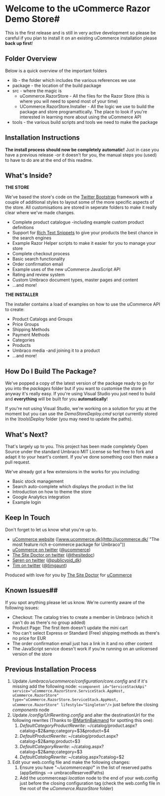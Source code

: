 # Welcome to the uCommerce Razor Demo Store#

This is the first release and is still in very active development so please be careful if you plan to install it on an existing uCommerce installation please **back up first**!

## Folder Overview ##

Below is a quick overview of the important folders

* lib - the folder which includes the various references we use
* package - the location of the build package
* src - where the magic is
	* uCommerce.RazorStore - All the files for the Razor Store (this is where you will need to spend most of your time)
	* UCommerce.RazorStore.Installer - All the logic we use to build the package and store programattically. The place to look if you're interested in learning more about using the uCommerce API
* tools - the various build scripts and tools we need to make the package

## Installation Instructions ##

**The install process should now be completely automatic!** Just in case you have a previous release -or it doesn't for you, the manual steps you (used) to have to do are at the end of this readme.

## What's Inside? ##

**THE STORE**

We've based the store's code on the [Twitter Bootstrap](http://twitter.github.com/bootstrap/) framework with a couple of additional styles to layout some of the more specific aspects of the store. All customisations are stored in seperate folders to make it really clear where we've made changes.

* Complete product catalogue -including example custom product definitions
* Support for [Rich Text Snippets](http://schema.org/) to give your products the best chance in the search engines
* Example Razor Helper scripts to make it easier for you to manage your store
* Complete checkout process
* Basic search functionality
* Order confirmation email
* Example uses of the new uCommerce JavaScript API
* Rating and review system
* Custom Umbraco document types, master pages and content
* ...and more!

**THE INSTALLER**

The installer contains a load of examples on how to use the uCommerce API to create:

* Product Catalogs and Groups
* Price Groups
* Shipping Methods
* Payment Methods
* Categories
* Products
* Umbraco media -and joining it to a product
* ...and more!

## How Do I Build The Package? ##

We've popped a copy of the latest version of the package ready to go for you into the *packages* folder but if you want to customise the store in anyway it's really easy. If you're using Visual Studio you just need to build and **everything** will be built for you **automatically**!

If you're not using Visual Studio, we're working on a solution for you at the moment but you can use the *DemoStoreDeploy.cmd* script currently stored in the *\tools\Deploy* folder (you may need to update the paths).

## What's Next? ##

That's largely up to you. This project has been made completely Open Source under the standard Umbraco MIT License so feel free to fork and adapt it to your heart's content. If you've done something cool then make a pull request.

We've already got a few extensions in the works for you including:

- Basic stock management
- Search auto-complete which displays the product in the list
- Introduction on how to theme the store
- Google Analytics integration
- Example login

## Keep In Touch ##

Don't forget to let us know what you're up to.

- [uCommerce website](http://ucommerce.dk/ "The most feature rich e-commerce package for Umbraco") ([www.ucommerce.dk](http://ucommerce.dk/ "The most feature rich e-commerce package for Umbraco"))
- [uCommerce on twitter](https://twitter.com/ucommerce) ([@ucommerce](https://twitter.com/ucommerce"))
- [The Site Doctor on twitter](https://twitter.com/thesitedoc) ([@thesitedoc](https://twitter.com/thesitedoc"))
- [Søren on twitter](https://twitter.com/publicvoid_dk) ([@publicvoid_dk](https://twitter.com/publicvoid_dk"))
- [Tim on twitter](https://twitter.com/timgaunt) ([@timgaunt](https://twitter.com/timgaunt"))



Produced with love for you by [The Site Doctor](http://www.thesitedoctor.co.uk/ "The most feature rich e-commerce package for Umbraco") for 
[uCommerce](http://ucommerce.dk/ "The most feature rich e-commerce package for Umbraco")

## Known Issues##

If you spot anything please let us know. We're currently aware of the following issues:

* Checkout: The catalog tries to create a member in Umbraco (which it can't do as there's no group added)
* Product Page: The first item doesn't update the mini cart
* You can't select Express or Standard (Free) shipping methods as there's no price for EUR
* The order confirmation email just has a link in it and no other content
* The JavaScript service doesn't work if you're running on an unlicensed version of the store

## Previous Installation Process ##

1. Update */umbraco/ucommerce/configuration/core.config* and if it's missing add the following node: `<component id="ServiceStackApi" service="uCommerce.RazorStore.ServiceStack.AppHost, uCommerce.RazorStore" type="uCommerce.RazorStore.ServiceStack.AppHost, uCommerce.RazorStore" lifestyle="Singleton"/>` just before the closing *components* node
1. Update */config/UrlRewriting.config* and alter the destinationUrl for the following rewrites (Thanks to [@MartinBakmand](https://twitter.com/MartinBakmand/status/257890315388719104 ) for spotting this one): 
	1. *DefaultCategoryProductRewrite*: ~/catalog/product.aspx?catalog=$2&amp;category=$3&amp;product=$4
	1. *DefaultProductRewrite*: ~/catalog/product.aspx?catalog=$2&amp;product=$3
	1. *DefaultCategoryRewrite*: ~/catalog.aspx?catalog=$2&amp;category=$3
	1. *DefaultCatalogRewrite*: ~/catalog.aspx?catalog=$2
1. Edit your web.config file and make the following changes:
	1. Ensure you have "*~/ucommerceapi/*" in the list of reserved paths (appSettings --> umbracoReservedPaths)
	1. Add the ucommerceapi *location* node to the end of your web.config just before the closing configuration tag (check the web.config file in the root of the *uCommerce.RazorStore* folder)
